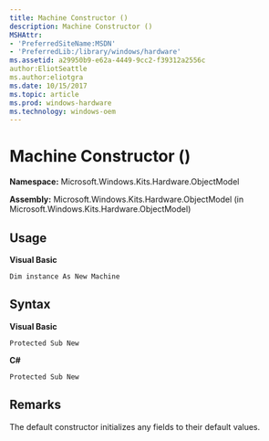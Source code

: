 ```yaml
---
title: Machine Constructor ()
description: Machine Constructor ()
MSHAttr:
- 'PreferredSiteName:MSDN'
- 'PreferredLib:/library/windows/hardware'
ms.assetid: a29950b9-e62a-4449-9cc2-f39312a2556c
author:EliotSeattle
ms.author:eliotgra
ms.date: 10/15/2017
ms.topic: article
ms.prod: windows-hardware
ms.technology: windows-oem
---
```


# Machine Constructor ()


**Namespace:** Microsoft.Windows.Kits.Hardware.ObjectModel

**Assembly:** Microsoft.Windows.Kits.Hardware.ObjectModel (in Microsoft.Windows.Kits.Hardware.ObjectModel)

## <span id="Usage"></span><span id="usage"></span><span id="USAGE"></span>Usage


**Visual Basic**

`Dim instance As New Machine`

## <span id="Syntax"></span><span id="syntax"></span><span id="SYNTAX"></span>Syntax


**Visual Basic**

`Protected Sub New`

**C#**

`Protected Sub New`

## <span id="Remarks"></span><span id="remarks"></span><span id="REMARKS"></span>Remarks


The default constructor initializes any fields to their default values.

 

 






